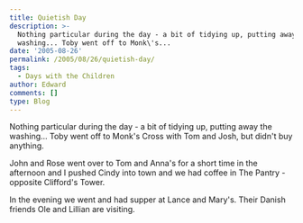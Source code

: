 ```yaml
---
title: Quietish Day
description: >-
  Nothing particular during the day - a bit of tidying up, putting away the
  washing... Toby went off to Monk\'s...
date: '2005-08-26'
permalink: /2005/08/26/quietish-day/
tags:
  - Days with the Children
author: Edward
comments: []
type: Blog
---
```


Nothing particular during the day - a bit of tidying up, putting away
the washing... Toby went off to Monk\'s Cross with Tom and Josh, but
didn\'t buy anything.

John and Rose went over to Tom and Anna\'s for a short time in the
afternoon and I pushed Cindy into town and we had coffee in The Pantry -
opposite Clifford\'s Tower.

In the evening we went and had supper at Lance and Mary\'s. Their Danish
friends Ole and Lillian are visiting.

